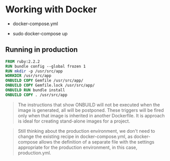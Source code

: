 # Working with Docker

* docker-compose.yml

* sudo docker-compose up

## Running in production

```Dockerfile
FROM ruby:2.2.2
RUN bundle config ‐‐global frozen 1
RUN mkdir ‐p /usr/src/app
WORKDIR /usr/src/app
ONBUILD COPY Gemfile /usr/src/app/
ONBUILD COPY Gemfile.lock /usr/src/app/
ONBUILD RUN bundle install
ONBUILD COPY . /usr/src/app
```
> The instructions that show ONBUILD will not be executed when the image is generated, all will be postponed. These triggers will be fired only when that image is inherited in another Dockerfile. It is approach is ideal for creating stand-alone images for a project.

> Still thinking about the production environment, we don't need to change the existing recipe in docker-compose.yml, as docker-compose allows the definition of a separate file with the settings appropriate for the production environment, in this case, production.yml.

